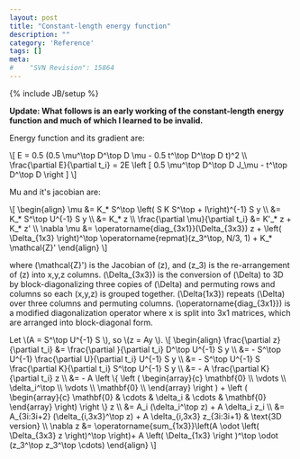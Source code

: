 ```yaml
---
layout: post
title: "Constant-length energy function"
description: ""
category: 'Reference'
tags: []
meta: 
#    "SVN Revision": 15864
---
```

{% include JB/setup %}

**Update: What follows is an early working of the constant-length energy function and much of which I learned to be invalid.**

Energy function and its gradient are:

<div>
\[
E = 0.5 (0.5 \mu^\top D^\top D \mu - 0.5 t^\top D^\top D t)^2 \\
\frac{\partial E}{\partial t_i} = 2E \left [ 0.5 \mu^\top D^\top D J_\mu - t^\top D^\top D  \right ]
\]
</div>

Mu and it's jacobian are:

<div>
\[
\begin{align}
\mu &= K_* S^\top \left( S K S^\top + I\right)^{-1} S y \\
    &= K_* S^\top U^{-1} S y \\
    &= K_* z \\
\frac{\partial \mu}{\partial t_i} 
    &= K'_* z + K_* z' \\
\nabla \mu &= \operatorname{diag_{3x1}}(\Delta_{3x3}) z + \left( \Delta_{1x3} \right)^\top \operatorname{repmat}(z_3^\top, N/3, 1) + K_* \mathcal{Z}'
\end{align}
\]

where \(\mathcal{Z}'\) is the Jacobian of \(z\), and \(z_3\) is the re-arrangement of \(z\) into x,y,z columns.  \(\Delta_{3x3}\) is the conversion of \(\Delta\) to 3D by block-diagonalizing three copies of \(\Delta\) and permuting rows and columns so each (x,y,z) is grouped together.  \(\Delta{1x3}\) repeats \(\Delta\) over three columns and permuting columns.  \(\operatorname{diag_{3x1}}\) is a modified diagonalization operator where x is split into 3x1 matrices, which are arranged into block-diagonal form.
</div>



<div>
Let \(A = S^\top U^{-1} S \), so \(z = Ay \).
\[
\begin{align}
\frac{\partial z}{\partial t_i} &= \frac{\partial }{\partial t_i} D^\top U^{-1} S y \\
                              &= - S^\top U^{-1} \frac{\partial U}{\partial t_i} U^{-1} S y \\
                              &= - S^\top U^{-1} S \frac{\partial K}{\partial t_i} S^\top U^{-1} S y \\
                              &= - A \frac{\partial K}{\partial t_i} z \\
                              &= - A \left \{
                                      \left (
                                      \begin{array}{c} 
                                          \mathbf{0}             \\
                                          \vdots        \\
                                          \delta_i^\top \\
                                          \vdots        \\
                                          \mathbf{0}             \\
                                      \end{array} \right ) + 
                                      \left (
                                          \begin{array}{c}
                                          \mathbf{0} & \cdots & \delta_i & \cdots & \mathbf{0}
                                          \end{array} 
                                      \right) 
                                    \right \} z \\
         &= A_i (\delta_i^\top z) + A \delta_i z_i \\
         &= A_{3i:3i+2} (\delta_{i,3x3}^\top z) + A \delta_{i,3x3} z_{3i:3i+1} & \text{3D version} \\
\nabla z &= \operatorname{sum_{1x3}}\left(A \odot \left( \Delta_{3x3} z \right)^\top \right)+ A \left( \Delta_{1x3}  \right )^\top \odot (z_3^\top z_3^\top \cdots)
\end{align}
\]
</div>


